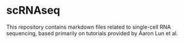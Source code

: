 # scRNAseq

This repository contains markdown files related to single-cell RNA sequencing, based primarily on tutorials provided by Aaron Lun et al.
